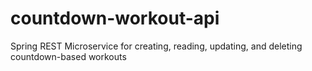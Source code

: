# countdown-workout-api
Spring REST Microservice for creating, reading, updating, and deleting countdown-based workouts
